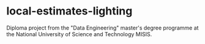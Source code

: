 # local-estimates-lighting
Diploma project from the "Data Engineering" master's degree programme at the National University of Science and Technology MISIS.
